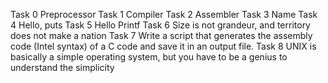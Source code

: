 Task 0 Preprocessor
Task 1 Compiler
Task 2 Assembler
Task 3 Name
Task 4 Hello, puts
Task 5 Hello Printf
Task 6 Size is not grandeur, and territory does not make a nation
Task 7 Write a script that generates the assembly code (Intel syntax) of a C code and save it in an output file.
Task 8 UNIX is basically a simple operating system, but you have to be a genius to understand the simplicity
